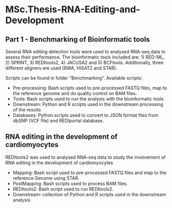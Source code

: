 # MSc.Thesis-RNA-Editing-and-Development

## Part 1 - Benchmarking of Bioinformatic tools
Several RNA editing detection tools were used to analysed RNA-seq data to assess their performance. The bioinformatic tools included are: 1) RED-ML, 2) SPRINT, 3) REDItools2, 4) JACUSA2 and 5) BCFtools. Additionally, three different aligners are used (BWA, HISAT2 and STAR). 

Scripts can be found in folder "Benchmarking". Available scripts:

-  Pre-processing: Bash scripts used to pre-processed FASTQ files, map to the reference genome and do quality control on BAM files.
- Tools: Bash scripts used to run the analysis with the bioinformatic tools
-  Downstream: Python and R scripts used in the downstream processing of the results
- Databases: Python scripts used to convert to JSON format files from dbSNP (VCF file) and REDIportal database.


## RNA editing in the development of cardiomyocytes
REDItools2 was used to analysed RNA-seq data to study the involvement of RNA editing in the development of cardiomyocytes

- Mapping: Bash script used to pre-processed FASTQ files and map to the reference Genome using STAR.
- PostMapping: Bash scripts used to process BAM files.
- REDItools2: Bash script used to run REDItools2.
- Downstream: collection of Python and R scripts used in the downstream analysis


